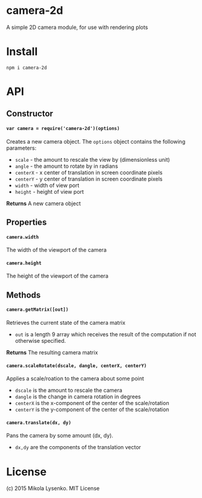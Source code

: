 camera-2d
=========
A simple 2D camera module, for use with rendering plots

# Install

```
npm i camera-2d
```

# API

## Constructor

#### `var camera = require('camera-2d')(options)`
Creates a new camera object.  The `options` object contains the following parameters:

* `scale` - the amount to rescale the view by (dimensionless unit)
* `angle` - the amount to rotate by in radians
* `centerX` - x center of translation in screen coordinate pixels
* `centerY` - y center of translation in screen coordinate pixels
* `width` - width of view port
* `height` - height of view port

**Returns** A new camera object

## Properties

#### `camera.width`
The width of the viewport of the camera

#### `camera.height`
The height of the viewport of the camera

## Methods

#### `camera.getMatrix([out])`
Retrieves the current state of the camera matrix

* `out` is a length 9 array which receives the result of the computation if not otherwise specified.

**Returns** The resulting camera matrix

#### `camera.scaleRotate(dscale, dangle, centerX, centerY)`
Applies a scale/roation to the camera about some point

* `dscale` is the amount to rescale the camera
* `dangle` is the change in camera rotation in degrees
* `centerX` is the x-component of the center of the scale/rotation
* `centerY` is the y-component of the center of the scale/rotation

#### `camera.translate(dx, dy)`
Pans the camera by some amount (dx, dy).

* `dx,dy` are the components of the translation vector

# License
(c) 2015 Mikola Lysenko. MIT License
